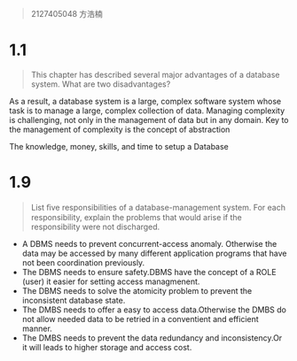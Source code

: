 > 2127405048 方浩楠

# 1.1

>  This chapter has described several major advantages of a database system. What are two disadvantages?

As a result, a database system is a large, complex software system whose task is to manage a large, complex collection of data.
Managing complexity is challenging, not only in the management of data but in any domain. Key to the management of complexity is the concept of abstraction

The knowledge, money, skills, and time to setup a Database

# 1.9

> List ﬁve responsibilities of a database-management system. For each responsibility, explain the problems that would arise if the responsibility were not discharged.

+ A DBMS needs to prevent concurrent-access anomaly. Otherwise the data may be accessed by many different application programs that have not been coordination previously.
+ The DBMS needs to ensure safety.DBMS have the concept of a ROLE (user) it easier for setting access managmenent.
+ The DBMS needs to solve the atomicity problem to prevent the inconsistent database state.
+ The DMBS needs to offer a easy to access data.Otherwise the DMBS do not allow needed data to be retried in a conventient and efficient manner.
+ The DMBS needs to prevent the data  redundancy and inconsistency.Or it will leads to higher storage and access cost.